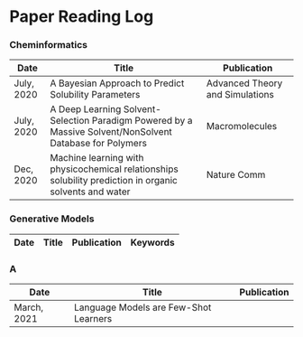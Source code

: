 # Paper Reading Log
 
### Cheminformatics

Date | Title | Publication
---- | ---- | ---- 
July, 2020 | A Bayesian Approach to Predict Solubility Parameters |  Advanced Theory and Simulations 
July, 2020 | A Deep Learning Solvent-Selection Paradigm Powered by a Massive Solvent/NonSolvent Database for Polymers | Macromolecules
Dec, 2020 | Machine learning with physicochemical relationships solubility prediction in organic solvents and water | Nature Comm



### Generative Models
Date | Title | Publication | Keywords 
---- | ---- | ---- | ----

### A
Date | Title | Publication
---- | ---- | ---- 
March, 2021 | Language Models are Few-Shot Learners | 
